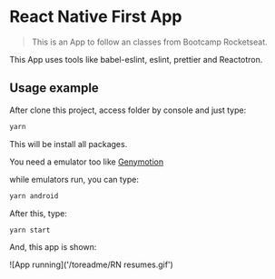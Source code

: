 # React Native First App
> This is an App to follow an classes from Bootcamp Rocketseat.

This App uses tools like babel-eslint, eslint, prettier and Reactotron.

## Usage example

After clone this project, access folder by console and just type:

```sh
yarn 
```

This will be install all packages.

You need a emulator too like [Genymotion](https://www.genymotion.com/fun-zone/)

while emulators run, you can type:

```sh
yarn android
```

After this, type:
```
yarn start
```

And, this app is shown:

![App running]('/toreadme/RN resumes.gif')